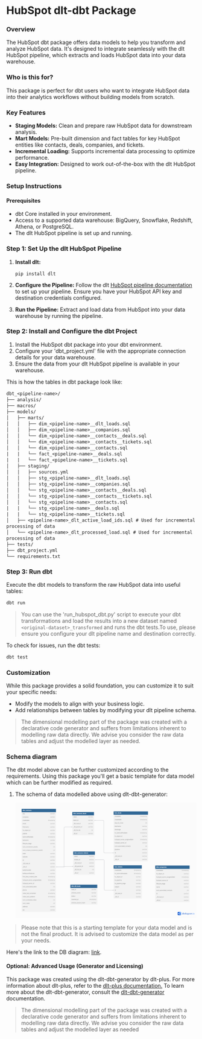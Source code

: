 # HubSpot dlt-dbt Package

### Overview
The HubSpot dbt package offers data models to help you transform and analyze HubSpot data. It's designed to integrate seamlessly with the dlt HubSpot pipeline, which extracts and loads HubSpot data into your data warehouse.

### Who is this for?
This package is perfect for dbt users who want to integrate HubSpot data into their analytics workflows without building models from scratch.

### Key Features
- **Staging Models:** Clean and prepare raw HubSpot data for downstream analysis.
- **Mart Models:** Pre-built dimension and fact tables for key HubSpot entities like contacts, deals, companies, and tickets.
- **Incremental Loading:** Supports incremental data processing to optimize performance.
- **Easy Integration:** Designed to work out-of-the-box with the dlt HubSpot pipeline.

### Setup Instructions

#### Prerequisites
- dbt Core installed in your environment.
- Access to a supported data warehouse: BigQuery, Snowflake, Redshift, Athena, or PostgreSQL.
- The dlt HubSpot pipeline is set up and running.

### Step 1: Set Up the dlt HubSpot Pipeline
1. **Install dlt:**
   ``` 
   pip install dlt
   ```
2. **Configure the Pipeline:**
   Follow the dlt [HubSpot pipeline documentation](https://dlthub.com/docs/dlt-ecosystem/verified-sources/hubspot) to set up your pipeline. Ensure you have your HubSpot API key and destination credentials configured.

3. **Run the Pipeline:**
   Extract and load data from HubSpot into your data warehouse by running the pipeline.

### Step 2: Install and Configure the dbt Project

1. Install the HubSpot dbt package into your dbt environment.
2. Configure your 'dbt_project.yml' file with the appropriate connection details for your data warehouse.
3. Ensure the data from your dlt HubSpot pipeline is available in your warehouse.

This is how the tables in dbt package look like:
```text
dbt_<pipeline-name>/
├── analysis/
├── macros/
├── models/
│   ├── marts/
│   │   ├── dim_<pipeline-name>__dlt_loads.sql
│   │   ├── dim_<pipeline-name>__companies.sql
│   │   └── dim_<pipeline-name>__contacts__deals.sql
│   │   └── dim_<pipeline-name>__contacts__tickets.sql
│   │   └── dim_<pipeline-name>__contacts.sql
|   |   └── fact_<pipeline-name>__deals.sql
|   |   └── fact_<pipeline-name>__tickets.sql
│   ├── staging/
│   │   ├── sources.yml
│   │   ├── stg_<pipeline-name>__dlt_loads.sql
│   │   ├── stg_<pipeline-name>__companies.sql
│   │   └── stg_<pipeline-name>__contacts__deals.sql
│   │   └── stg_<pipeline-name>__contacts__tickets.sql
│   │   └── stg_<pipeline-name>__contacts.sql
|   |   └── stg_<pipeline-name>__deals.sql
|   |   └── stg_<pipeline-name>__tickets.sql
│   ├── <pipeline-name>_dlt_active_load_ids.sql # Used for incremental processing of data
│   └── <pipeline-name>_dlt_processed_load.sql # Used for incremental processing of data
├── tests/
├── dbt_project.yml
└── requirements.txt
```
### Step 3: Run dbt
Execute the dbt models to transform the raw HubSpot data into useful tables:

```sh
dbt run
```

>You can use the 'run_hubspot_dbt.py' script to execute your dbt transformations and load the results into a 
>new dataset named `<original-dataset>_transformed` and runs the dbt tests.To use, please ensure you configure 
>your dlt pipeline name and destination correctly.

To check for issues, run the dbt tests:

```sh
dbt test
```

### Customization
While this package provides a solid foundation, you can customize it to suit your specific needs:

- Modify the models to align with your business logic.
- Add relationships between tables by modifying your dlt pipeline schema.
> The dimensional modelling part of the package was created with a declarative code generator and suffers from 
> limitations inherent to modelling raw data directly. We advise you consider the raw data tables and adjust 
> the modelled layer as needed.
### Schema diagram
The dbt model above can be further customized according to the requirements. Using this package you'll get a basic template
for data model which can be further modified as required.

1. The schema of data modelled above using dlt-dbt-generator:
    
   ![picture1](Hubspot.png)

> Please note that this is a starting template for your data model and is not the final product. It is advised to customize the
> data model as per your needs.

Here's the link to the DB diagram: [link](https://dbdiagram.io/d/Hubspot-6707bf1e97a66db9a3895bb9).

#### Optional: Advanced Usage (Generator and Licensing)

This package was created using the dlt-dbt-generator by dlt-plus. For more information about dlt-plus, refer to the 
[dlt-plus documentation.](https://dlt-plus.netlify.app/docs/plus/intro/) To learn more about the dlt-dbt-generator, 
consult the [dlt-dbt-generator](https://dlt-plus.netlify.app/docs/plus/dlt_dbt_generator/#5-running-dbt-package-directly) documentation.

> The dimensional modelling part of the package was created with a declarative code generator and suffers from 
> limitations inherent to modelling raw data directly. We advise you consider the raw data tables and adjust 
> the modelled layer as needed


